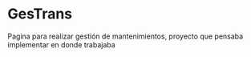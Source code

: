 # GesTrans
Pagina para realizar gestión de mantenimientos, proyecto que pensaba implementar en donde trabajaba
